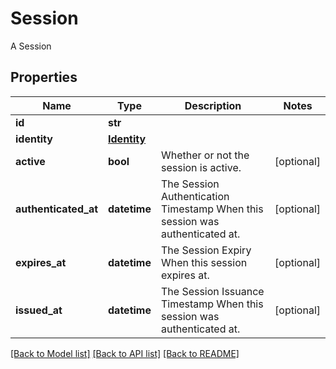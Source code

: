# Session

A Session

## Properties
Name | Type | Description | Notes
------------ | ------------- | ------------- | -------------
**id** | **str** |  | 
**identity** | [**Identity**](Identity.md) |  | 
**active** | **bool** | Whether or not the session is active. | [optional] 
**authenticated_at** | **datetime** | The Session Authentication Timestamp  When this session was authenticated at. | [optional] 
**expires_at** | **datetime** | The Session Expiry  When this session expires at. | [optional] 
**issued_at** | **datetime** | The Session Issuance Timestamp  When this session was authenticated at. | [optional] 

[[Back to Model list]](../README.md#documentation-for-models) [[Back to API list]](../README.md#documentation-for-api-endpoints) [[Back to README]](../README.md)


